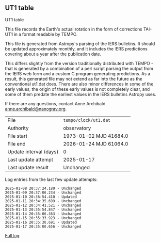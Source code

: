 
## UT1 table

UT1 table

This file records the Earth's actual rotation in the form of
corrections TAI-UT1 in a format readable by TEMPO.

This file is generated from Astropy's parsing of the IERS
bulletins. It should be updated approximately monthly, and it
includes the IERS predictions covering about a year after the
publication date.

This differs slightly from the version traditionally distributed
with TEMPO - that is generated by a combination of a perl script
parsing the output from the IERS web form and a custom C program
generating predictions. As a result, this generated file may not
extend as far into the future as the conventional ut1.dat does.
There are also minor differences in some of the early values; the
origin of these early values is not completely clear, and some of
them predate the earliest values in the IERS bulletins Astropy uses.

If there are any questions, contact Anne Archibald
<anne.archibald@nanograv.org>.

|     |     |
|:--- |:--- |
| File | `tempo/clock/ut1.dat` |
| Authority | observatory |
| File start | 1973-01-02 MJD 41684.0 |
| File end | 2026-01-24 MJD 61064.0 |
| Update interval (days) | 0 |
| Last update attempt | 2025-01-17 |
| Last update result | Unchanged |

Log entries from the last few update attempts:
```
2025-01-08 20:37:24.180 - Unchanged
2025-01-09 20:37:06.234 - Unchanged
2025-01-10 20:36:54.410 - Updated
2025-01-11 20:34:35.699 - Unchanged
2025-01-12 20:34:41.521 - Unchanged
2025-01-13 20:35:54.847 - Unchanged
2025-01-14 20:35:06.363 - Unchanged
2025-01-15 20:35:33.923 - Unchanged
2025-01-16 20:35:30.691 - Updated
2025-01-17 20:35:00.656 - Unchanged
```
[Full log](https://raw.githubusercontent.com/ipta/pulsar-clock-corrections/main/log/tempo/clock/ut1.dat.log)
